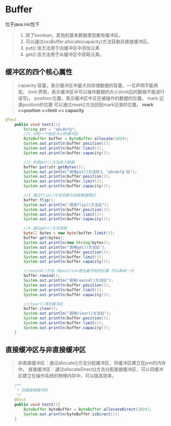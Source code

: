 # Buffer

位于java.nio包下

> 1. 除了boolean，其他的基本数据类型都有缓冲区。
> 2. 可以通过xxxBuffer.allocate(capacity)方法获取非直接缓冲区。
> 3. put():该方法用于向缓冲区中添加元素
> 4. get():该方法用于从缓冲区中获取元素。

## 缓冲区的四个核心属性

> capacity:容量，表示缓冲区中最大的存储数据的容量，一旦声明不能再变。
> limit:界限，表示缓冲区中可以操作数据的大小(limit后的数据不能进行读写)。
> position:位置，表示缓冲区中正在被操作的数据的位置。
> mark:记录position的位置 可以通过reset()方法回到mark记录的位置。
**mark <=postion <=limit <= capacity**

~~~java
@Test
    public void test1(){
        String str = "abcdefg";
        //1.分配一个指定大小的缓冲区
        ByteBuffer buffer = ByteBuffer.allocate(1024);
        System.out.println(buffer.position());
        System.out.println(buffer.limit());
        System.out.println(buffer.capacity());

        //2.利用put()方法存入数据
        buffer.put(str.getBytes());
        System.out.println("调用put()方法存入 ‘abcdefg’后");
        System.out.println(buffer.position());
        System.out.println(buffer.limit());
        System.out.println(buffer.capacity());

        //3.通过flip()方法切换为读取数据模式
        buffer.flip();
        System.out.println("调用flip()方法后");
        System.out.println(buffer.position());
        System.out.println(buffer.limit());
        System.out.println(buffer.capacity());

        //4.通过get()方法读取
        byte[] bytes = new byte[buffer.limit()];
        buffer.get(bytes);
        System.out.println(new String(bytes));
        System.out.println("调用get()方法后");
        System.out.println(buffer.position());
        System.out.println(buffer.limit());
        System.out.println(buffer.capacity());

        //rewind()方法 将position放在最开始的位置 可以再读一次
        buffer.rewind();
        System.out.println("调用rewind()方法后");
        System.out.println(buffer.position());
        System.out.println(buffer.limit());
        System.out.println(buffer.capacity());

        //clear()清空缓冲区
        buffer.clear();
        System.out.println("调用clear()方法后");
        System.out.println(buffer.position());
        System.out.println(buffer.limit());
        System.out.println(buffer.capacity());
    }
~~~

## 直接缓冲区与非直接缓冲区

> 非直接缓冲区：通过allocate()方法分配缓冲区，将缓冲区建立在jvm的内存中。
> 直接缓冲区：通过allocateDirect()方法分配直接缓冲区，可以将缓冲区建立在操作系统的物理内存中，可以提高效率。

~~~java
    /**
     * 创建直接缓冲区
     */
    @Test
    public void test2(){
        ByteBuffer byteBuffer = ByteBuffer.allocateDirect(1024);
        System.out.println(byteBuffer.isDirect());
    }
~~~

